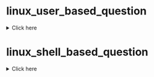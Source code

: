 # linux_user_based_question

<details><summary>Click here</summary>
<p>

```bash
  1. Create an user named  test1 with following details 
  2. set password for test1 user LinuxLife
  3. for this user set alias of date command by the name of  mytime 
  4. Alias must be permanent 
  5. test1 user must not be able to run cal command 
```

</p>
</details>

# linux_shell_based_question

<details><summary>Click here</summary>
<p>

```bash
  1. Create a variable named "whatismyname" which must give output of  "whoami" command 
  2. this variable must be persistently available for your current user 
  3. user must not able to store more than 10 commands in history 
  4. user history must be stored in users home directory under a hidden file named myhistory.txt 
  5. after this task reboot your system and check everything is set as per the question 
```

</p>
</details>
